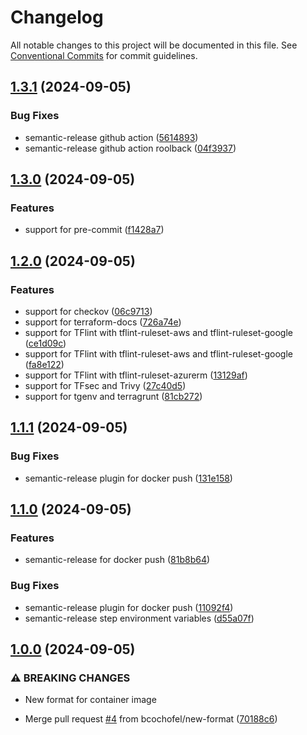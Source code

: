# Changelog

All notable changes to this project will be documented in this file. See
[Conventional Commits](https://conventionalcommits.org) for commit guidelines.

## [1.3.1](https://github.com/bcochofel/terraform-tools/compare/1.3.0...1.3.1) (2024-09-05)

### Bug Fixes

* semantic-release github action ([5614893](https://github.com/bcochofel/terraform-tools/commit/5614893dcae3b4d4d3561fe7e5c51d56fa97e963))
* semantic-release github action roolback ([04f3937](https://github.com/bcochofel/terraform-tools/commit/04f3937fb3a6a6dd2df58c1973adf3e73a3a5f83))

## [1.3.0](https://github.com/bcochofel/terraform-tools/compare/1.2.0...1.3.0) (2024-09-05)

### Features

* support for pre-commit ([f1428a7](https://github.com/bcochofel/terraform-tools/commit/f1428a70977fa82d67669250ef755f81952ee105))

## [1.2.0](https://github.com/bcochofel/terraform-tools/compare/1.1.1...1.2.0) (2024-09-05)

### Features

* support for checkov ([06c9713](https://github.com/bcochofel/terraform-tools/commit/06c9713875dc6cdea94ff0b30dd110d125497d2d))
* support for terraform-docs ([726a74e](https://github.com/bcochofel/terraform-tools/commit/726a74e37e79cf35914a6c7bd3a5908b482355f4))
* support for TFlint with tflint-ruleset-aws and tflint-ruleset-google ([ce1d09c](https://github.com/bcochofel/terraform-tools/commit/ce1d09c3efd594016973660c762fe8d41fb7c3e7))
* support for TFlint with tflint-ruleset-aws and tflint-ruleset-google ([fa8e122](https://github.com/bcochofel/terraform-tools/commit/fa8e1225531d411d43c72072807875de73185414))
* support for TFlint with tflint-ruleset-azurerm ([13129af](https://github.com/bcochofel/terraform-tools/commit/13129af943e5a04471717e3d84e4b2aa2ed00ab1))
* support for TFsec and Trivy ([27c40d5](https://github.com/bcochofel/terraform-tools/commit/27c40d52a4e1801e7d9291713ace341ff62d1796))
* support for tgenv and terragrunt ([81cb272](https://github.com/bcochofel/terraform-tools/commit/81cb2723e701414f68e14c13c115c74184930f60))

## [1.1.1](https://github.com/bcochofel/terraform-tools/compare/1.1.0...1.1.1) (2024-09-05)

### Bug Fixes

* semantic-release plugin for docker push ([131e158](https://github.com/bcochofel/terraform-tools/commit/131e158c212d7dd3e4c9beba4467c59f1dcb1dca))

## [1.1.0](https://github.com/bcochofel/terraform-tools/compare/1.0.0...1.1.0) (2024-09-05)

### Features

* semantic-release for docker push ([81b8b64](https://github.com/bcochofel/terraform-tools/commit/81b8b64dc23713ae5ec61160e9a4df7277997f74))

### Bug Fixes

* semantic-release plugin for docker push ([11092f4](https://github.com/bcochofel/terraform-tools/commit/11092f465c222308b4e32719e2d5385dfe29aa27))
* semantic-release step environment variables ([d55a07f](https://github.com/bcochofel/terraform-tools/commit/d55a07f461461187fb723f55984d43dd31be03ab))

## [1.0.0](https://github.com/bcochofel/terraform-tools/compare/v0.1.0...1.0.0) (2024-09-05)

### ⚠ BREAKING CHANGES

* New format for container image

* Merge pull request [#4](https://github.com/bcochofel/terraform-tools/issues/4) from bcochofel/new-format ([70188c6](https://github.com/bcochofel/terraform-tools/commit/70188c62074a4d57df87c5a4895be84abd3aa94f))
